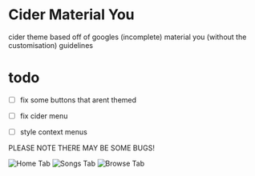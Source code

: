 # Cider Material You
cider theme based off of googles (incomplete) material you (without the customisation) guidelines

# todo
 - [ ] fix some buttons that arent themed
 - [ ] fix cider menu
 - [ ] style context menus


PLEASE NOTE THERE MAY BE SOME BUGS!

![Home Tab](https://user-images.githubusercontent.com/32418685/154198992-02ecf329-f7fe-4a80-9838-c406b8eb23ed.png)
![Songs Tab](https://user-images.githubusercontent.com/32418685/154198884-05758d19-64b5-4b00-91a2-041148ced903.png)
![Browse Tab](https://user-images.githubusercontent.com/32418685/154199111-f0d7366c-40e7-4146-a255-24e35210043b.png)

